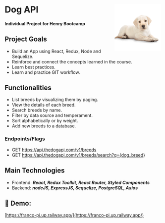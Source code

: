 # Dog API <img height="150" src="./client/src/assets/fondo.png" align="right"/>
#### Individual Project for Henry Bootcamp



## Project Goals

- Build an App using React, Redux, Node and Sequelize.
- Reinforce and connect the concepts learned in the course.
- Learn best practices.
- Learn and practice GIT workflow.


## Functionalities

- List breeds by visualizing them by paging.
- View the details of each breed.
- Search breeds by name.
- Filter by data source and temperament.
- Sort alphabetically or by weight.
- Add new breeds to a database.

### Endpoints/Flags

- GET <https://api.thedogapi.com/v1/breeds>
- GET <https://api.thedogapi.com/v1/breeds/search?q={dog_breed}>

## Main Technologies

- Frontend: **_React, Redux Toolkit, React Router, Styled Components_**
- Backend: **_nodeJS, ExpressJS, Sequelize, PostgreSQL, Axios_**

## 🔗 Demo: 
[https://franco-pi.up.railway.app/](https://franco-pi.up.railway.app/) 




